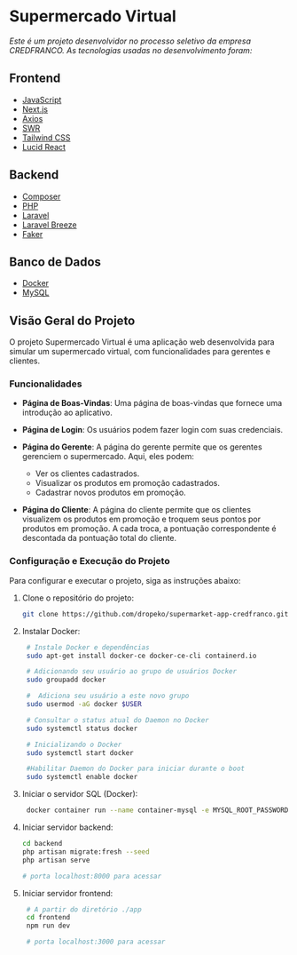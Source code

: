 # Supermercado Virtual

 _Este é um projeto desenvolvidor no processo seletivo da empresa CREDFRANCO. As tecnologias usadas no desenvolvimento foram:_

## Frontend
- [JavaScript](https://https://www.javascript.com/)
- [Next.js](https://nextjs.org/)
- [Axios](https://axios-http.com/)
- [SWR](https://swr.vercel.app/)
- [Tailwind CSS](https://tailwindcss.com/)
- [Lucid React](https://github.com/lucidweb/lucid-react)

## Backend
- [Composer](https://getcomposer.org/)
- [PHP](https://https://www.php.net/)
- [Laravel](https://laravel.com/)
- [Laravel Breeze](https://laravel.com/docs/8.x/starter-kits#breeze)
- [Faker](https://github.com/fzaninotto/Faker)

## Banco de Dados
- [Docker](https://www.docker.com/)
- [MySQL](https://www.mysql.com/)

## Visão Geral do Projeto

O projeto Supermercado Virtual é uma aplicação web desenvolvida para simular um supermercado virtual, com funcionalidades para gerentes e clientes.

### Funcionalidades

- **Página de Boas-Vindas**: Uma página de boas-vindas que fornece uma introdução ao aplicativo.

- **Página de Login**: Os usuários podem fazer login com suas credenciais.

- **Página do Gerente**: A página do gerente permite que os gerentes gerenciem o supermercado. Aqui, eles podem:

    - Ver os clientes cadastrados.
    - Visualizar os produtos em promoção cadastrados.
    - Cadastrar novos produtos em promoção.

- **Página do Cliente**: A página do cliente permite que os clientes visualizem os produtos em promoção e troquem seus pontos por produtos em promoção. A cada troca, a pontuação correspondente é descontada da pontuação total do cliente.

### Configuração e Execução do Projeto

Para configurar e executar o projeto, siga as instruções abaixo:

1. Clone o repositório do projeto:

   ```bash
   git clone https://github.com/dropeko/supermarket-app-credfranco.git

2. Instalar Docker:

   ```bash
    # Instale Docker e dependências
    sudo apt-get install docker-ce docker-ce-cli containerd.io

    # Adicionando seu usuário ao grupo de usuários Docker
    sudo groupadd docker

    #  Adiciona seu usuário a este novo grupo
    sudo usermod -aG docker $USER

    # Consultar o status atual do Daemon no Docker
    sudo systemctl status docker

    # Inicializando o Docker
    sudo systemctl start docker

    #Habilitar Daemon do Docker para iniciar durante o boot
    sudo systemctl enable docker


3. Iniciar o servidor SQL (Docker):
   ```bash
    docker container run --name container-mysql -e MYSQL_ROOT_PASSWORD=senha-mysql -d -p 3306:3306 mysql:8.0.31
   

4. Iniciar servidor backend:

   ```bash
   cd backend
   php artisan migrate:fresh --seed
   php artisan serve

   # porta localhost:8000 para acessar


5. Iniciar servidor frontend:

   ```bash
    # A partir do diretório ./app
    cd frontend
    npm run dev

    # porta localhost:3000 para acessar
